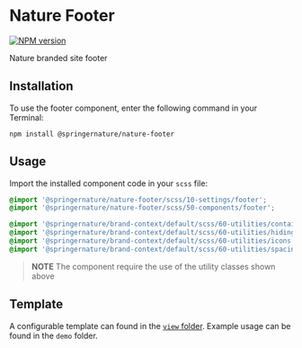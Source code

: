 # Nature Footer

[![NPM version][badge-npm]][info-npm]

Nature branded site footer

## Installation

To use the footer component, enter the following command in your Terminal:

```
npm install @springernature/nature-footer
```

## Usage

Import the installed component code in your `scss` file:

```scss
@import '@springernature/nature-footer/scss/10-settings/footer';
@import '@springernature/nature-footer/scss/50-components/footer';

@import '@springernature/brand-context/default/scss/60-utilities/container.scss';
@import '@springernature/brand-context/default/scss/60-utilities/hiding.scss';
@import '@springernature/brand-context/default/scss/60-utilities/icons.scss';
@import '@springernature/brand-context/default/scss/60-utilities/spacing.scss';
```

> **NOTE** The component require the use of the utility classes shown above

## Template

A configurable template can found in the [`view` folder](./view/footer.hbs). Example usage can be found in the `demo` folder.

[info-npm]: https://www.npmjs.com/package/@springernature/nature-footer
[badge-npm]: https://img.shields.io/npm/v/@springernature/nature-footer.svg